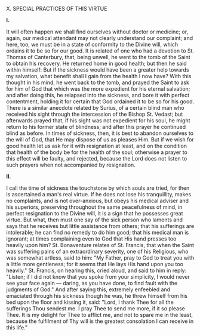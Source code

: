 
X. SPECIAL PRACTICES OF THIS VIRTUE

**I\.**

It will often happen we shall find ourselves without doctor or medicine; or, again, our medical attendant may not clearly understand our complaint; and here, too, we must be in a state of conformity to the Divine will, which ordains it to be so for our good. It is related of one who had a devotion to St. Thomas of Canterbury, that, being unwell, he went to the tomb of the Saint to obtain his recovery. He returned home in good health; but then he said within himself: But if the sickness would have been a greater help towards my salvation, what benefit shall I gain from the health I now have? With this thought in his mind, he went back to the tomb, and prayed the Saint to ask for him of God that which was the more expedient for his eternal salvation; and after doing this, he relapsed into the sickness, and bore it with perfect contentment, holding it for certain that God ordained it to be so for his good. There is a similar anecdote related by Surius, of a certain blind man who received his sight through the intercession of the Bishop St. Vedast; but afterwards prayed that, if his sight was not expedient for his soul, he might return to his former state of blindness; and after this prayer he continued blind as before. In times of sickness, then, it is best to abandon ourselves to the will of God, that He may dispose of us as pleases Him. But if we wish for good health let us ask for it with resignation at least, and on the condition that health of the body be for the health of the soul; otherwise a prayer to this effect will be faulty, and rejected, because the Lord does not listen to such prayers when not accompanied by resignation.

**II\.**

I call the time of sickness the touchstone by which souls are tried, for then is ascertained a man\'s real virtue. If he does not lose his tranquillity, makes no complaints, and is not over-anxious, but obeys his medical adviser and his superiors, preserving throughout the same peacefulness of mind, in perfect resignation to the Divine will, it is a sign that he possesses great virtue. But what, then must one say of the sick person who laments and says that he receives but little assistance from others; that his sufferings are intolerable; he can find no remedy to do him good; that his medical man is ignorant; at times complaining even to God that His hand presses too heavily upon him? St. Bonaventure relates of St. Francis, that when the Saint was suffering pains of an extraordinary severity, one of his Religious, who was somewhat artless, said to him: \"My Father, pray to God to treat you with a little more gentleness; for it seems that He lays His hand upon you too heavily.\" St. Francis, on hearing this, cried aloud, and said to him in reply: \"Listen; if I did not know that you spoke from your simplicity, I would never see your face again — daring, as you have done, to find fault with the judgments of God.\" And after saying this, extremely enfeebled and emaciated through his sickness though he was, he threw himself from his bed upon the floor and kissing it, said: \"Lord, I thank Thee for all the sufferings Thou sendest me. I pray Thee to send me more, if it so please Thee. It is my delight for Thee to afflict me, and not to spare me in the least, because the fulfilment of Thy will is the greatest consolation I can receive in this life.\"

